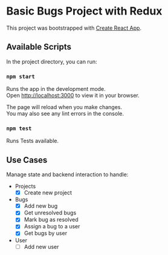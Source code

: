 # Basic Bugs Project with Redux

This project was bootstrapped with [Create React App](https://github.com/facebook/create-react-app).

## Available Scripts

In the project directory, you can run:

### `npm start`

Runs the app in the development mode.\
Open [http://localhost:3000](http://localhost:3000) to view it in your browser.

The page will reload when you make changes.\
You may also see any lint errors in the console.

### `npm test`

Runs Tests available.

## Use Cases

Manage state and backend interaction to handle:

- Projects
  - [x] Create new project
- Bugs
  - [x] Add new bug
  - [x] Get unresolved bugs
  - [x] Mark bug as resolved
  - [x] Assign a bug to a user
  - [x] Get bugs by user
- User
  - [ ] Add new user

